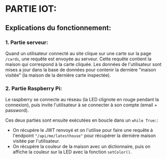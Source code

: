 # PARTIE IOT:

## Explications du fonctionnement:

### 1. Partie serveur:

Quand un utilisateur connecté au site clique sur une carte sur la page `/cards`, une requête est envoyée au serveur. Cette requête contient la maison qui correspond à la carte cliquée. Les données de l'utilisateur sont mises a jour dans la base de données pour contenir la dernière "maison visitée" (la maison de la dernière carte inspectée).

### 2. Partie Raspberry Pi:

Le raspberry se connecte au réseau (la LED clignote en rouge pendant la connexion), puis invite l'utilisateur à se connecter à son compte (email + password).

Ces deux parties sont ensuite exécutées en boucle dans un `while True:`:

- On récupère le JWT renvoyé et on l'utilise pour faire une requête à l'endpoint `"/api/me/latesthouse"` pour récupérer la dernière maison visitée par l'utilisateur.
- On récupère la couleur de la maison avec un dictionnaire, puis on affiche la couleur sur la LED avec la fonction `setColor()`.
